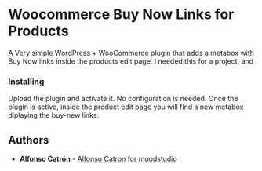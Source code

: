 # Woocommerce Buy Now Links for Products

A Very simple WordPress + WooCommerce plugin that adds a metabox with Buy Now links inside the products edit page. 
I needed this for a project, and 

### Installing

Upload the plugin and activate it. No configuration is needed.
Once the plugin is active, inside the product edit page you will find a new metabox diplaying the buy-new links.


## Authors

* **Alfonso Catrón** - [Alfonso Catron](https://github.com/alfonso100) for  [moodstudio](https://moodstudio.net)



